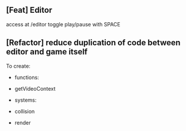 ## [Feat] Editor
access at /editor
toggle play/pause with SPACE


## [Refactor] reduce duplication of code between editor and game itself

To create:
-  functions:
  - getVideoContext

-  systems:
  - collision
  - render
